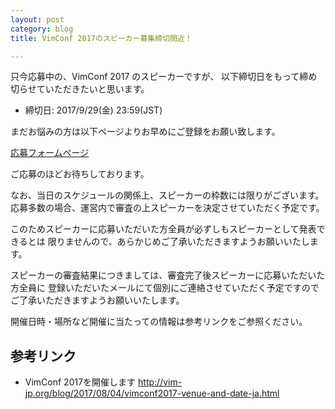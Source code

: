 ```yaml
---
layout: post
category: blog
title: VimConf 2017のスピーカー募集締切間近！

---
```


只今応募中の、VimConf 2017 のスピーカーですが、
以下締切日をもって締め切らせていただきたいと思います。

* 締切日: 2017/9/29(金) 23:59(JST)

まだお悩みの方は以下ページよりお早めにご登録をお願い致します。

[応募フォームページ](https://docs.google.com/forms/d/e/1FAIpQLSef5obej3dotmtUe3Z_ydmQpkXlYkx3p2RyREc0eRw3uY7Gkg/viewform?usp=sf_link)

ご応募のほどお待ちしております。

なお、当日のスケジュールの関係上、スピーカーの枠数には限りがございます。
応募多数の場合、運営内で審査の上スピーカーを決定させていただく予定です。

このためスピーカーに応募いただいた方全員が必ずしもスピーカーとして発表できるとは
限りませんので、あらかじめご了承いただきますようお願いいたします。

スピーカーの審査結果につきましては、審査完了後スピーカーに応募いただいた方全員に
登録いただいたメールにて個別にご連絡させていただく予定ですのでご了承いただきますようお願いいたします。

開催日時・場所など開催に当たっての情報は参考リンクをご参照ください。

## 参考リンク

* VimConf 2017を開催します <http://vim-jp.org/blog/2017/08/04/vimconf2017-venue-and-date-ja.html>


